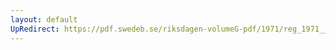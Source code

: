 ```yaml
---
layout: default
UpRedirect: https://pdf.swedeb.se/riksdagen-volumeG-pdf/1971/reg_1971__reg_01/reg_1971__reg_01_0081.pdf
---
```

